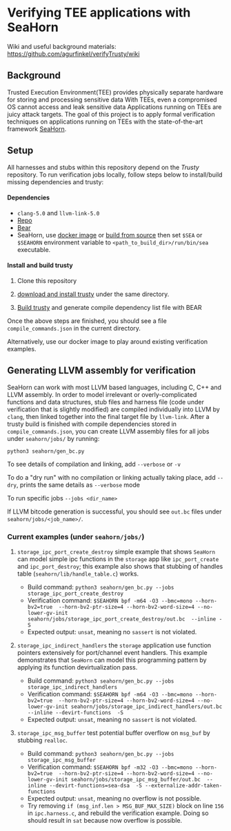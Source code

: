 # Verifying TEE applications with SeaHorn
Wiki and useful background materials: https://github.com/agurfinkel/verifyTrusty/wiki

## Background
Trusted Execution Environment(TEE) provides physically separate hardware for storing and processing sensitive data
With TEEs, even a compromised OS cannot access and leak sensitive data
Applications running on TEEs are juicy attack targets. The goal of this project is to apply formal verification techniques on applications running on TEEs with the state-of-the-art framework [SeaHorn](https://github.com/seahorn/seahorn).

## Setup
All harnesses and stubs within this repository depend on the *Trusty* repository. To run verification jobs locally, follow steps below to install/build missing dependencies and trusty:

#### Dependencies
- `clang-5.0` and `llvm-link-5.0`
- [Repo](https://source.android.com/setup/build/downloading#installing-repo)
- [Bear](https://github.com/rizsotto/Bear)
- SeaHorn, use [docker image](http://seahorn.github.io/seahorn/install/docker/2018/02/24/seahorn-with-docker.html) or [build from source](http://seahorn.github.io/seahorn/install/2016/10/14/install-seahorn.html) then set `$SEA` or `$SEAHORN` environment variable to `<path_to_build_dir>/run/bin/sea` executable.

#### Install and build trusty

1. Clone this repository

2. [download and install trusty](https://source.android.com/security/trusty/download-and-build) under the same directory.

3. [Build trusty](https://github.com/agurfinkel/verifyTrusty/wiki#building-trusty) and generate compile dependency list file with BEAR

Once the above steps are finished, you should see a file `compile_commands.json` in the current directory.

Alternatively, use our docker image to play around existing verification examples.


## Generating LLVM assembly for verification
SeaHorn can work with most LLVM based languages, including C, C++ and LLVM assembly. In order to model irrelevant or overly-complicated functions and data structures, stub files and harness file (code under verification that is slightly modified) are compiled individually into LLVM by `clang`, then linked together into the final target file by `llvm-link`.  After a trusty build is finished with compile dependencies stored in `compile_commands.json`, you can create LLVM assembly files for all jobs under `seahorn/jobs/` by running:

`python3 seahorn/gen_bc.py`

To see details of compilation and linking, add `--verbose` or `-v`

To do a "dry run" with no compilation or linking actually taking place, add `--dry`, prints the same details as `--verbose` mode

To run specific jobs `--jobs <dir_name>`

If LLVM bitcode generation is successful, you should see `out.bc` files under `seahorn/jobs/<job_name>/`.

### Current examples (under `seahorn/jobs/`)
1. `storage_ipc_port_create_destroy` simple example that shows `SeaHorn` can
   model simple ipc functions in the `storage` app like `ipc_port_create` and
   `ipc_port_destroy`; this example also shows that stubbing of handles table
   (`seahorn/lib/handle_table.c`) works.

    - Build command: `python3 seahorn/gen_bc.py --jobs storage_ipc_port_create_destroy`
    - Verification command: `$SEAHORN bpf -m64 -O3 --bmc=mono --horn-bv2=true  --horn-bv2-ptr-size=4 --horn-bv2-word-size=4 --no-lower-gv-init seahorn/jobs/storage_ipc_port_create_destroy/out.bc  --inline -S`
    - Expected output: `unsat`, meaning no `sassert` is not violated.

2. `storage_ipc_indirect_handlers` the `storage` application use function
   pointers extensively for port/channel event handlers. This example
   demonstrates that `SeaHorn` can model this programming pattern by applying
   its function devirtualization pass.

    - Build command: `python3 seahorn/gen_bc.py --jobs storage_ipc_indirect_handlers`
    - Verification command: `$SEAHORN bpf -m64 -O3 --bmc=mono --horn-bv2=true  --horn-bv2-ptr-size=4 --horn-bv2-word-size=4 --no-lower-gv-init seahorn/jobs/storage_ipc_indirect_handlers/out.bc  --inline --devirt-functions  -S`
    - Expected output: `unsat`, meaning no `sassert` is not violated.

3. `storage_ipc_msg_buffer` test potential buffer overflow on `msg_buf` by stubbing `realloc`.

    - Build command: `python3 seahorn/gen_bc.py --jobs storage_ipc_msg_buffer`
    - Verification command: `$SEAHORN bpf -m32 -O3 --bmc=mono --horn-bv2=true  --horn-bv2-ptr-size=4 --horn-bv2-word-size=4 --no-lower-gv-init seahorn/jobs/storage_ipc_msg_buffer/out.bc  --inline --devirt-functions=sea-dsa  -S --externalize-addr-taken-functions`
    - Expected output: `unsat`, meaning no overflow is not possible. 
    - Try removing `if (msg_inf.len > MSG_BUF_MAX_SIZE)` block on line `156` in
      `ipc.harness.c`, and rebuild the verification example. Doing so should
      result in `sat` because now overflow is possible.


